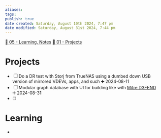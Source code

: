 ```yaml
---
aliases: 
tags: 
publish: true
date created: Saturday, August 10th 2024, 7:47 pm
date modified: Saturday, August 31st 2024, 7:44 pm
---
```


[📁 05 - Learning, Notes](../📁%2005%20-%20Learning,%20Notes/📁%2005%20-%20Learning,%20Notes.md)
[📁 01 - Projects](../📁%2001%20-%20Projects/📁%2001%20-%20Projects.md) 

# Projects

- [ ] Do a DR test with Storj from TrueNAS using a dumbed down USB version of mirrored VDEVs, apps, and such ➕ 2024-08-11
- [ ] Modular graph database with UI for building like with [Mitre D3FEND](../CybersaderNotion/03%20Awesome-Cyber/Pro%20Cyber%20Resources/Cybersecurity%20Ontologies,%20Taxonomies,%20and%20Mental%20M.md) ➕ 2024-08-31
- [ ] 

# Learning

- 